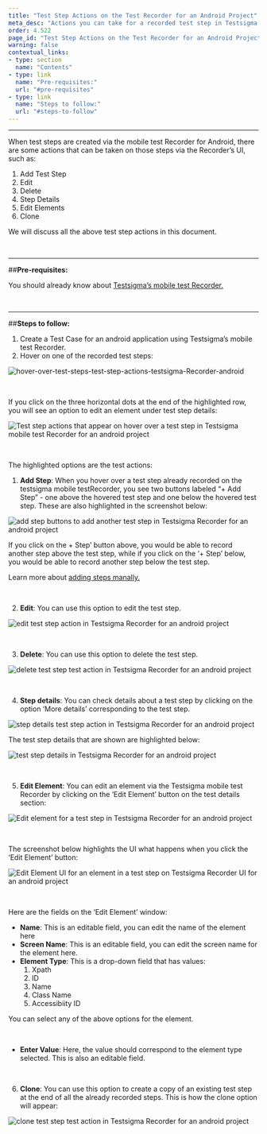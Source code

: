 ```yaml
---
title: "Test Step Actions on the Test Recorder for an Android Project"
meta_desc: "Actions you can take for a recorded test step in Testsigma’s Recorder UI for an android project"
order: 4.522
page_id: "Test Step Actions on the Test Recorder for an Android Project"
warning: false
contextual_links:
- type: section
  name: "Contents"
- type: link
  name: "Pre-requisites:"
  url: "#pre-requisites"
- type: link
  name: "Steps to follow:"
  url: "#steps-to-follow"
---
```


---

When test steps are created via the mobile test Recorder for Android, there are some actions that can be taken on those steps via the Recorder’s UI, such as: 


 1. Add Test Step
 2. Edit
 3. Delete
 4. Step Details
 5. Edit Elements
 6. Clone

We will discuss all the above test step actions in this document.

&emsp;


---
##**Pre-requisites:**

You should already know about [Testsigma’s mobile test Recorder.](https://testsigma.com/docs/elements/android-apps/record-multiple-elements/)

&emsp;

---
##**Steps to follow:**

 1. Create a Test Case for an android application using Testsigma’s mobile test Recorder. 
 2. Hover on one of the recorded test steps:

![hover-over-test-steps-test-step-actions-testsigma-Recorder-android](https://docs.testsigma.com/images/step-actions/hover-over-test-steps-test-step-actions-testsigma-Recorder-android.png)

&emsp;

If you click on the three horizontal dots at the end of the highlighted row, you will see an option to edit an element under test step details:

![Test step actions that appear on hover over a test step in Testsigma mobile test Recorder for an android project](https://docs.testsigma.com/images/step-actions/edit-element-test-step-actions-testsigma-Recorder-android.png)

&emsp;

The highlighted options are the test actions:

 1. **Add Step**: When you hover over a test step already recorded on the testsigma mobile testRecorder, you see two buttons labeled “+ Add Step” - one above the hovered test step and one below the hovered test step. These are also highlighted in the screenshot below:

![add step buttons to add another test step in Testsigma Recorder for an android project](https://docs.testsigma.com/images/step-actions/add-step-buttons-test-steps-testsigma-Recorder-android.png)

If you click on the + Step’ button above, you would be able to record another step above the test step, while if you click on the ‘+ Step’ below, you would be able to record another step below the test step.

Learn more about [adding steps manally.](https://testsigma.com/docs/test-cases/create-steps-recorder/android-apps/add-steps-manually/)

&emsp;

 2. **Edit**: You can use this option to edit the test step.

![edit test step action in Testsigma Recorder for an android project](https://docs.testsigma.com/images/step-actions/edit-test-step-test-action-testsigma-Recorder-android.png)

&emsp;

 3. **Delete**:  You can use this option to delete the test step.

![delete test step test action in Testsigma Recorder for an android project](https://docs.testsigma.com/images/step-actions/delete-test-step-test-action-testsigma-Recorder-android.png)

&emsp;

 4. **Step details**: You can check details about a test step by clicking on the option ‘More details’ corresponding to the test step.

![step details test step action in Testsigma Recorder for an android project](https://docs.testsigma.com/images/step-actions/step-details-test-step-action-testsigma-Recorder-android.png)

The test step details that are shown are highlighted below:

![test step details in Testsigma Recorder for an android project](https://docs.testsigma.com/images/step-actions/test-step-details-testsigma-Recorder-android.png)

&emsp;

 5. **Edit Element**: You can edit an element via the Testsigma mobile test Recorder by clicking on the ‘Edit Element’ button on the test details section:

![Edit element for a test step in Testsigma Recorder for an android project](https://docs.testsigma.com/images/step-actions/edit-element-test-step-details-testsigma-Recorder-android.png)

&emsp;

The screenshot below highlights the UI what happens when you click the ‘Edit Element’ button:

![Edit Element UI for an element in a test step on Testsigma Recorder UI for an android project](https://docs.testsigma.com/images/step-actions/edit-element-ui-testsigma-Recorder-android.png)

&emsp;

Here are the fields on the ‘Edit Element’ window:

 *  **Name**: This is an editable field, you can edit the name of the element here
 *  **Screen Name**: This is an editable field, you can edit the screen name for the element here.
 *  **Element Type**: This is a drop-down field that has values:
    1. Xpath
    2. ID
    3. Name
    4. Class Name
    5. Accessibiity ID
  
  You can select any of the above options for the element.

  &emsp;

 *  **Enter Value**: Here, the value should correspond to the element type selected. This is also an editable field.

&emsp;

6. **Clone**: You can use this option to create a copy of an existing test step at the end of all the already recorded steps. This is how the clone option will appear:

![clone test step test action in Testsigma Recorder for an android project](https://docs.testsigma.com/images/step-actions/clone-test-step-test-action-testsigma-Recorder-android.png)








